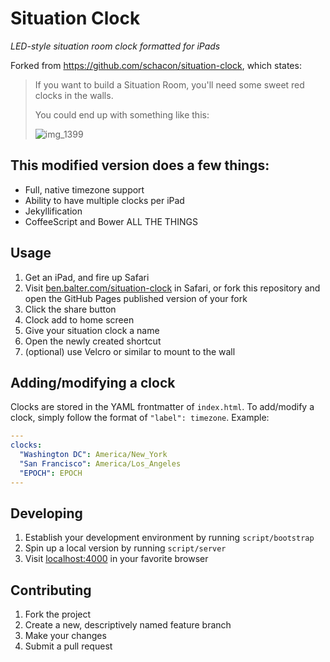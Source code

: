 # Situation Clock

*LED-style situation room clock formatted for iPads*

Forked from https://github.com/schacon/situation-clock, which states:

> If you want to build a Situation Room, you'll need some sweet red clocks in the walls.  
>
> You could end up with something like this:
>
> ![img_1399](https://f.cloud.github.com/assets/70/1504950/e0d8ca26-48c8-11e3-874f-5e0bbad613ed.jpg)

## This modified version does a few things:

* Full, native timezone support
* Ability to have multiple clocks per iPad
* Jekyllification
* CoffeeScript and Bower ALL THE THINGS

## Usage

1. Get an iPad, and fire up Safari
2. Visit [ben.balter.com/situation-clock](http://ben.balter.com/situation-clock) in Safari, or fork this repository and open the GitHub Pages published version of your fork
3. Click the share button
4. Clock add to home screen
5. Give your situation clock a name
6. Open the newly created shortcut
7. (optional) use Velcro or similar to mount to the wall

## Adding/modifying a clock

Clocks are stored in the YAML frontmatter of `index.html`. To add/modify a clock, simply follow the format of `"label": timezone`. Example:

```yaml
---
clocks:
  "Washington DC": America/New_York
  "San Francisco": America/Los_Angeles
  "EPOCH": EPOCH
---
```

## Developing

1. Establish your development environment by running `script/bootstrap`
2. Spin up a local version by running `script/server`
3. Visit [localhost:4000](http://localhost:4000) in your favorite browser

## Contributing

1. Fork the project
2. Create a new, descriptively named feature branch
3. Make your changes
4. Submit a pull request
